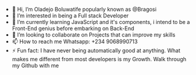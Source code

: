- 👋 Hi, I’m Oladejo Boluwatife popularly known as @Bragosi
- 👀 I’m interested in being a Full stack Developer
- 🌱 I’m currently learning JavaScript and it's components, i intend to be a Front-End genius before embarking on Back-End
- 💞️ I’m looking to collaborate on Projects that can improve my  skills 
- 📫 How to reach me Whatsapp: +234 9068990713
- ⚡ Fun fact: I have never being automatically good at anything. What makes me different from most developers is my Growth. Walk through my Github with me

